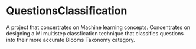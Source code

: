 # QuestionsClassification
A project that concertrates on Machine learning concepts. Concentrates on designing a Ml multistep classfication technique that classifies questions into their more accurate Blooms Taxonomy category.
